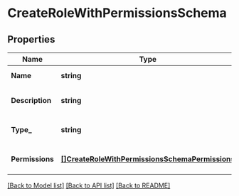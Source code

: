 # CreateRoleWithPermissionsSchema

## Properties
Name | Type | Description | Notes
------------ | ------------- | ------------- | -------------
**Name** | **string** |  | [default to null]
**Description** | **string** |  | [optional] [default to null]
**Type_** | **string** |  | [optional] [default to null]
**Permissions** | [**[]CreateRoleWithPermissionsSchemaPermissions**](createRoleWithPermissionsSchema_permissions.md) |  | [optional] [default to null]

[[Back to Model list]](../README.md#documentation-for-models) [[Back to API list]](../README.md#documentation-for-api-endpoints) [[Back to README]](../README.md)

